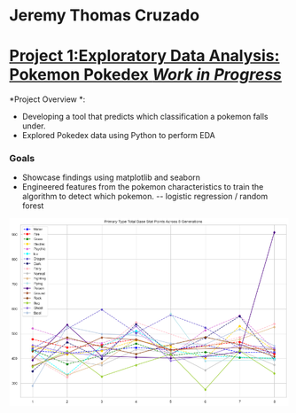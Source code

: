 # Jeremy Thomas Cruzado

# [Project 1:Exploratory Data Analysis: Pokemon Pokedex *Work in Progress*](https://github.com/AlignedMind/Pokedex_EDA)

*Project Overview *:

- Developing a tool that predicts which classification a pokemon falls under.
- Explored Pokedex data using Python to perform EDA


### Goals
- Showcase findings using matplotlib and seaborn
- Engineered features from the pokemon characteristics to train the algorithm to detect which pokemon.
  -- logistic regression / random forest
  
  
![](/Images/spaghetti_graph.png)



